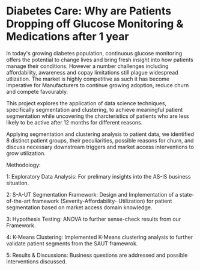 # Diabetes Care: Why are Patients Dropping off Glucose Monitoring & Medications after 1 year

In today's growing diabetes population, continuous glucose monitoring offers the potential to change lives and bring fresh insight into how patients manage their conditions. However a number challenges including affordability, awareness and copay limitations still plague widespread utlization. The market is highly competitive as such it has become imperative for Manufacturers to continue growing adoption, reduce churn and compete favourably.

This project explores the application of data science techniques, specifically segmentation and clustering, to achieve meaningful patient segmentation while uncovering the charcteristics of patients who are less likely to be active after 12 months for different reasons.

Applying segmentation and clustering analysis to patient data, we identified 8 distinct patient groups, their peculiarities, possible reasons for churn, and discuss necessary downstream triggers and market access interventions to grow utilization.

Methodology:

1: Exploratory Data Analysis: For prelimary insights into the AS-IS business situation.

2: S-A-UT Segmentation Framework: Design and Implementation of a state-of-the-art framework (Severity-Affordability- Utilization) for patient segmentation based on market access domain knowledge.

3: Hypothesis Testing: ANOVA to further sense-check results from our Framework.

4: K-Means Clustering: Implemented K-Means clustering analysis to further validate patient segments from the SAUT framewrok.

5: Results & Discussions: Business questions are addressed and possible interventions discussed.
